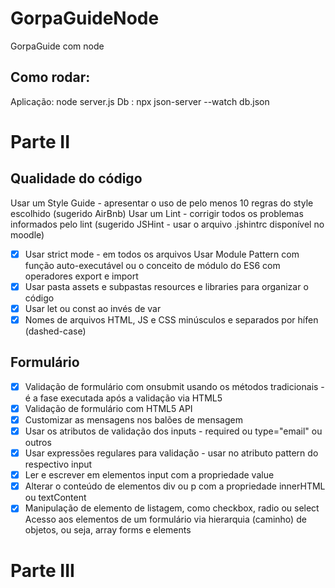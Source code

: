 # GorpaGuideNode
GorpaGuide com node

## Como rodar:

Aplicação:  node server.js
Db : npx json-server --watch db.json

# Parte II 

## Qualidade do código

Usar um Style Guide - apresentar o uso de pelo menos 10 regras do style escolhido (sugerido AirBnb)
Usar um Lint - corrigir todos os problemas informados pelo lint (sugerido JSHint - usar o arquivo .jshintrc disponível no moodle)
- [x] Usar strict mode - em todos os arquivos
Usar Module Pattern com função auto-executável ou o conceito de módulo do ES6 com operadores export e import
- [x] Usar pasta assets e subpastas resources e libraries para organizar o código
- [x] Usar let ou const ao invés de var
- [x] Nomes de arquivos HTML, JS e CSS minúsculos e separados por hífen (dashed-case)
	
## Formulário

- [x] Validação de formulário com onsubmit usando os métodos tradicionais - é a fase executada após a validação via HTML5
- [x] Validação de formulário com HTML5 API
- [x] Customizar as mensagens nos balões de mensagem
- [x] Usar os atributos de validação dos inputs - required ou type="email" ou outros
- [x] Usar expressões regulares para validação - usar no atributo pattern do respectivo input
- [x] Ler e escrever em elementos input com a propriedade value
- [x] Alterar o conteúdo de elementos div ou p com a propriedade innerHTML ou textContent
- [x] Manipulação de elemento de listagem, como checkbox, radio ou select
Acesso aos elementos de um formulário via hierarquia (caminho) de objetos, ou seja, array forms e elements
	
# Parte III

## 
